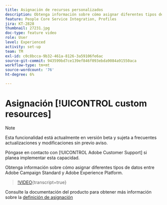 ```yaml
---
title: Asignación de recursos personalizados
description: Obtenga información sobre cómo asignar diferentes tipos de datos entre Adobe Campaign Standard (ACS) y Adobe Experience Platform (AEP)
feature: People Core Service Integration, Profiles
jira: KT-2828
thumbnail: 27231.jpg
doc-type: feature video
role: User
level: Experienced
activity: set-up
team: TM
exl-id: c0c8bcca-9b32-461a-8126-3a59106fe6ac
source-git-commit: 943599bd7ce139ef846f093ebda9084a91550aca
workflow-type: tm+mt
source-wordcount: '76'
ht-degree: 6%

---
```


# Asignación [!UICONTROL custom resources]

>[!NOTE]
>
>Esta funcionalidad está actualmente en versión beta y sujeta a frecuentes actualizaciones y modificaciones sin previo aviso.
>
>Póngase en contacto con [!UICONTROL Adobe Customer Support] si planea implementar esta capacidad.

Obtenga información sobre cómo asignar diferentes tipos de datos entre Adobe Campaign Standard y Adobe Experience Platform.

>[!VIDEO](https://video.tv.adobe.com/v/27231?learn=on){transcript=true}

Consulte la documentación del producto para obtener más información sobre la [definición de asignación](https://experienceleague.adobe.com/docs/campaign-standard/using/integrating-with-adobe-cloud/adobe-experience-platform/data-connector/aep-mapping-definition.html?lang=es)

